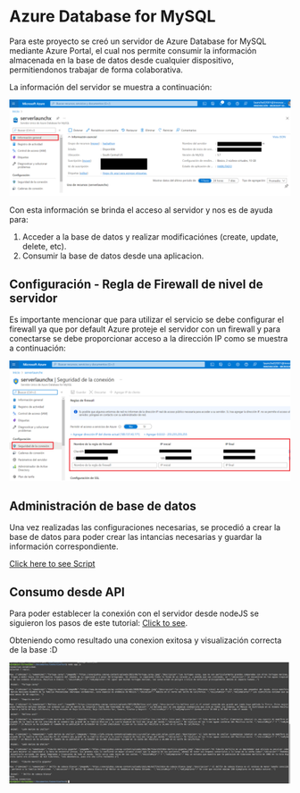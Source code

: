# Azure Database for MySQL

Para este proyecto se creó un servidor de Azure Database for MySQL mediante Azure Portal, el cual nos permite consumir la información almacenada en la base de datos desde cualquier dispositivo, permitiendonos trabajar de forma colaborativa.

La información del servidor se muestra a continuación:

![Image text](https://github.com/PameFSL/HackTheOcean-LanchX/blob/main/Base_Datos/InstanciaDatabaseMySQL.png)


Con esta información se brinda el acceso al servidor y nos es de ayuda para: 
1. Acceder a la base de datos y realizar modificaciónes (create, update, delete, etc).
2. Consumir la base de datos desde una aplicacion. 



## Configuración - Regla de Firewall de nivel de servidor

Es importante mencionar que para utilizar el servicio se debe configurar el firewall ya que por default Azure proteje el servidor con un firewall y para conectarse se debe proporcionar acceso a la dirección IP como se muestra a continuación:

![Image text](https://github.com/PameFSL/HackTheOcean-LanchX/blob/main/Base_Datos/FirewallRule.png)



## Administración de base de datos
Una vez realizadas las configuraciones necesarias, se procedió a crear la base de datos para poder crear las intancias necesarias y guardar la información correspondiente. 

[Click here to see Script](https://github.com/PameFSL/HackTheOcean-LanchX/blob/main/Base_Datos/script_para_base_de_datos.sql)




## Consumo desde API
Para poder establecer la conexión con el servidor desde nodeJS se siguieron los pasos de este tutorial: 
[Click to see](https://docs.microsoft.com/en-us/azure/azure-sql/database/connect-query-nodejs?view=azuresql&tabs=windows). 

Obteniendo como resultado una conexion exitosa y visualización correcta de la base :D

![Image text](https://github.com/PameFSL/HackTheOcean-LanchX/blob/main/Base_Datos/ConexionNodeJS.png)
